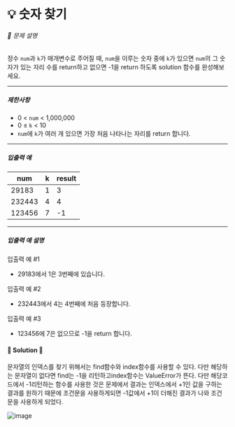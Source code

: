 # 💡 숫자 찾기

###### 📃 문제 설명

정수 `num`과 `k`가 매개변수로 주어질 때, `num`을 이루는 숫자 중에 `k`가 있으면 `num`의 그 숫자가 있는 자리 수를 return하고 없으면 -1을 return 하도록 solution 함수를 완성해보세요.

---

##### 제한사항

- 0 < `num` < 1,000,000
- 0 ≤ `k` < 10
- `num`에 `k`가 여러 개 있으면 가장 처음 나타나는 자리를 return 합니다.

---

##### 입출력 예

| num    | k   | result |
| ------ | --- | ------ |
| 29183  | 1   | 3      |
| 232443 | 4   | 4      |
| 123456 | 7   | -1     |

---

##### 입출력 예 설명

입출력 예 #1

- 29183에서 1은 3번째에 있습니다.

입출력 예 #2

- 232443에서 4는 4번째에 처음 등장합니다.

입출력 예 #3

- 123456에 7은 없으므로 -1을 return 합니다.



#### 🔑 Solution 🔑

문자열의 인덱스를 찾기 위해서는 find함수와 index함수를 사용할 수 있다. 다만 해당하는 문자열이 없다면 find는 -1을 리턴하고index함수는 ValueError가 뜬다. 다만 해당코드에서 -1리턴하는 함수를 사용한 것은 문제에서 결과는 인덱스에서 +1인 값을 구하는 결과를 원하기 때문에 조건문을 사용하게되면 -1값에서 +1이 더해진 결과가 나와 조건문을 사용하게 되었다.

![image](https://user-images.githubusercontent.com/116260619/216523539-a04dcb31-1024-4e90-901e-33857d6ff0e7.png)
